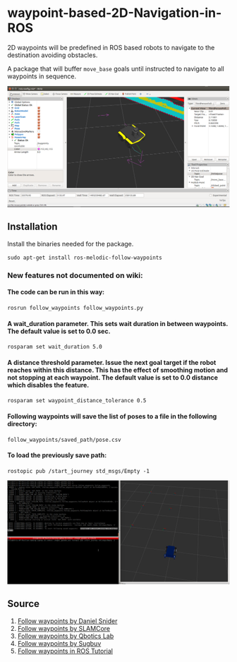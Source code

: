 # waypoint-based-2D-Navigation-in-ROS
2D waypoints will be predefined in ROS based robots to navigate to the destination avoiding obstacles.

A package that will buffer `move_base` goals until instructed to navigate to all waypoints in sequence.

![follow_waypoints](readme_images/follow_waypoints_rviz.png "rviz")

## Installation
Install the binaries needed for the package.
```
sudo apt-get install ros-melodic-follow-waypoints
```

### New features not documented on wiki: 

#### The code can be run in this way:

```
rosrun follow_waypoints follow_waypoints.py
```

#### A wait_duration parameter. This sets wait duration in between waypoints. The default value is set to 0.0 sec.

```
rosparam set wait_duration 5.0
```

#### A distance threshold parameter. Issue the next goal target if the robot reaches within this distance. This has the effect of smoothing motion and not stopping at each waypoint. The default value is set to 0.0 distance which disables the feature.

```
rosparam set waypoint_distance_tolerance 0.5
```

#### Following waypoints will save the list of poses to a file in the following directory:

```
follow_waypoints/saved_path/pose.csv
```

#### To load the previously save path:

```
rostopic pub /start_journey std_msgs/Empty -1
```

![follow_waypoints](readme_images/follow_waypoint.gif "rviz")

## Source
1. [Follow waypoints by Daniel Snider](https://github.com/danielsnider/follow_waypoints)
2. [Follow waypoints by SLAMCore](https://github.com/slamcore/follow_waypoints)
3. [Follow waypoints by Qbotics Lab](https://github.com/qboticslabs/follow_waypoints)
4. [Follow waypoints by Sugbuv](https://github.com/sugbuv/follow_waypoints)
5. [Follow waypoints in ROS Tutorial](http://wiki.ros.org/follow_waypoints)
